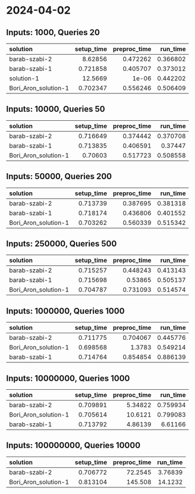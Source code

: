 # 2024-04-02

## Inputs: 1000, Queries 20

| solution             |   setup_time |   preproc_time |   run_time |
|:---------------------|-------------:|---------------:|-----------:|
| barab-szabi-2        |     8.62856  |       0.472262 |   0.366802 |
| barab-szabi-1        |     0.721858 |       0.405707 |   0.373012 |
| solution-1           |    12.5669   |       1e-06    |   0.442202 |
| Bori_Aron_solution-1 |     0.702347 |       0.556246 |   0.506409 |

## Inputs: 10000, Queries 50

| solution             |   setup_time |   preproc_time |   run_time |
|:---------------------|-------------:|---------------:|-----------:|
| barab-szabi-2        |     0.716649 |       0.374442 |   0.370708 |
| barab-szabi-1        |     0.713835 |       0.406591 |   0.37447  |
| Bori_Aron_solution-1 |     0.70603  |       0.517723 |   0.508558 |

## Inputs: 50000, Queries 200

| solution             |   setup_time |   preproc_time |   run_time |
|:---------------------|-------------:|---------------:|-----------:|
| barab-szabi-2        |     0.713739 |       0.387695 |   0.381318 |
| barab-szabi-1        |     0.718174 |       0.436806 |   0.401552 |
| Bori_Aron_solution-1 |     0.703262 |       0.560339 |   0.515342 |

## Inputs: 250000, Queries 500

| solution             |   setup_time |   preproc_time |   run_time |
|:---------------------|-------------:|---------------:|-----------:|
| barab-szabi-2        |     0.715257 |       0.448243 |   0.413143 |
| barab-szabi-1        |     0.715698 |       0.53865  |   0.505137 |
| Bori_Aron_solution-1 |     0.704787 |       0.731093 |   0.514574 |

## Inputs: 1000000, Queries 1000

| solution             |   setup_time |   preproc_time |   run_time |
|:---------------------|-------------:|---------------:|-----------:|
| barab-szabi-2        |     0.711775 |       0.704067 |   0.445776 |
| Bori_Aron_solution-1 |     0.698568 |       1.3783   |   0.549214 |
| barab-szabi-1        |     0.714764 |       0.854854 |   0.886139 |

## Inputs: 10000000, Queries 1000

| solution             |   setup_time |   preproc_time |   run_time |
|:---------------------|-------------:|---------------:|-----------:|
| barab-szabi-2        |     0.709891 |        5.34822 |   0.759934 |
| Bori_Aron_solution-1 |     0.705614 |       10.6121  |   0.799083 |
| barab-szabi-1        |     0.713792 |        4.86139 |   6.61166  |

## Inputs: 100000000, Queries 10000

| solution             |   setup_time |   preproc_time |   run_time |
|:---------------------|-------------:|---------------:|-----------:|
| barab-szabi-2        |     0.706772 |        72.2545 |    3.76839 |
| Bori_Aron_solution-1 |     0.813104 |       145.508  |   14.1232  |